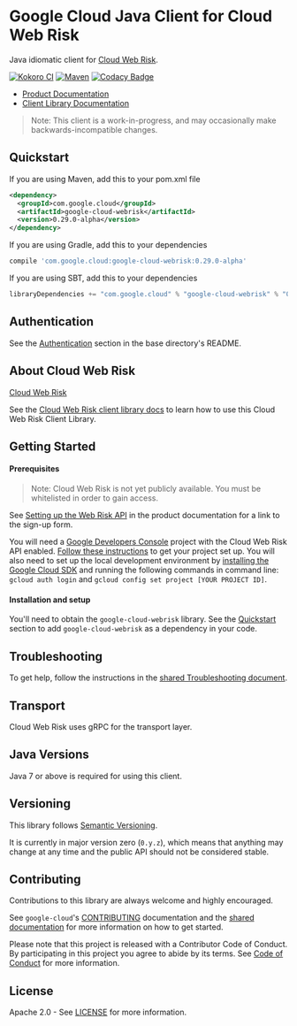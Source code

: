 Google Cloud Java Client for Cloud Web Risk
===================================================

Java idiomatic client for [Cloud Web Risk][product-overview].

[![Kokoro CI](http://storage.googleapis.com/cloud-devrel-public/java/badges/google-cloud-java/master.svg)](http://storage.googleapis.com/cloud-devrel-public/java/badges/google-cloud-java/master.html)
[![Maven](https://img.shields.io/maven-central/v/com.google.cloud/google-cloud-webrisk.svg)](https://img.shields.io/maven-central/v/com.google.cloud/google-cloud-webrisk.svg)
[![Codacy Badge](https://api.codacy.com/project/badge/grade/9da006ad7c3a4fe1abd142e77c003917)](https://www.codacy.com/app/mziccard/google-cloud-java)

- [Product Documentation][product-docs]
- [Client Library Documentation][lib-docs]

> Note: This client is a work-in-progress, and may occasionally
> make backwards-incompatible changes.

Quickstart
----------

[//]: # ({x-version-update-start:google-cloud-webrisk:released})
If you are using Maven, add this to your pom.xml file
```xml
<dependency>
  <groupId>com.google.cloud</groupId>
  <artifactId>google-cloud-webrisk</artifactId>
  <version>0.29.0-alpha</version>
</dependency>
```
If you are using Gradle, add this to your dependencies
```Groovy
compile 'com.google.cloud:google-cloud-webrisk:0.29.0-alpha'
```
If you are using SBT, add this to your dependencies
```Scala
libraryDependencies += "com.google.cloud" % "google-cloud-webrisk" % "0.29.0-alpha"
```
[//]: # ({x-version-update-end})

Authentication
--------------

See the [Authentication](https://github.com/googleapis/google-cloud-java#authentication) section in the base directory's README.

About Cloud Web Risk
----------------------------

[Cloud Web Risk][product-overview] 

See the [Cloud Web Risk client library docs][lib-docs] to learn how to use this Cloud Web Risk Client Library.

Getting Started
---------------
#### Prerequisites
> Note: Cloud Web Risk is not yet publicly available. You must be whitelisted in order to gain access. 

See [Setting up the Web Risk API][product-docs-quickstart] in the product documentation for a link to the sign-up form.

You will need a [Google Developers Console](https://console.developers.google.com/) project with the Cloud Web Risk API enabled. [Follow these instructions](https://cloud.google.com/resource-manager/docs/creating-managing-projects) to get your project set up. You will also need to set up the local development environment by [installing the Google Cloud SDK](https://cloud.google.com/sdk/) and running the following commands in command line: `gcloud auth login` and `gcloud config set project [YOUR PROJECT ID]`.

#### Installation and setup
You'll need to obtain the `google-cloud-webrisk` library.  See the [Quickstart](#quickstart) section to add `google-cloud-webrisk` as a dependency in your code.

Troubleshooting
---------------

To get help, follow the instructions in the [shared Troubleshooting document](https://github.com/googleapis/google-cloud-common/blob/master/troubleshooting/readme.md#troubleshooting).

Transport
---------
Cloud Web Risk uses gRPC for the transport layer.

Java Versions
-------------

Java 7 or above is required for using this client.

Versioning
----------

This library follows [Semantic Versioning](http://semver.org/).

It is currently in major version zero (``0.y.z``), which means that anything may change at any time and the public API should not be considered stable.

Contributing
------------

Contributions to this library are always welcome and highly encouraged.

See `google-cloud`'s [CONTRIBUTING] documentation and the [shared documentation](https://github.com/googleapis/google-cloud-common/blob/master/contributing/readme.md#how-to-contribute-to-gcloud) for more information on how to get started.

Please note that this project is released with a Contributor Code of Conduct. By participating in this project you agree to abide by its terms. See [Code of Conduct][code-of-conduct] for more information.

License
-------

Apache 2.0 - See [LICENSE] for more information.


[CONTRIBUTING]:https://github.com/googleapis/google-cloud-java/blob/master/CONTRIBUTING.md
[code-of-conduct]:https://github.com/googleapis/google-cloud-java/blob/master/CODE_OF_CONDUCT.md#contributor-code-of-conduct
[LICENSE]: https://github.com/googleapis/google-cloud-java/blob/master/LICENSE
[cloud-platform]: https://cloud.google.com/
[product-overview]: https://cloud.google.com/web-risk/
[product-docs]: https://cloud.google.com/web-risk/docs/
[lib-docs]: https://googleapis.dev/java/google-cloud-clients/latest/index.html?com/google/cloud/webrisk/v1beta1/package-summary.html
[product-docs-quickstart]:https://cloud.google.com/web-risk/docs/quickstart
